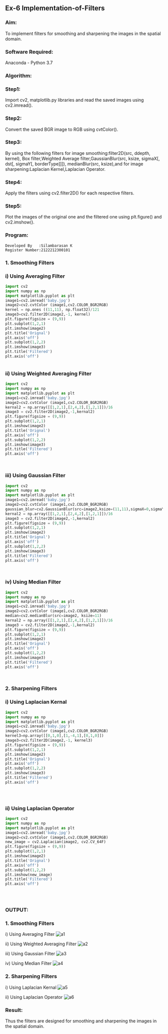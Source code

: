 ## Ex-6 Implementation-of-Filters

### Aim:
To implement filters for smoothing and sharpening the images in the spatial domain.

### Software Required:
Anaconda - Python 3.7

### Algorithm:
### Step1:
Import cv2, matplotlib.py libraries and read the saved images using cv2.imread().

### Step2:
 Convert the saved BGR image to RGB using cvtColor().

### Step3:
By using the following filters for image smoothing:filter2D(src, ddepth, kernel), Box filter,Weighted Average filter,GaussianBlur(src, ksize, sigmaX[, dst[, sigmaY[, borderType]]]), medianBlur(src, ksize),and for image sharpening:Laplacian Kernel,Laplacian Operator.

### Step4:
Apply the filters using cv2.filter2D() for each respective filters.

### Step5:
Plot the images of the original one and the filtered one using plt.figure() and cv2.imshow().

### Program:
```
Developed By   :Silambarasan K
Register Number:2122212300101
```

### 1. Smoothing Filters

### i) Using Averaging Filter
```py
import cv2
import numpy as np
import matplotlib.pyplot as plt
image1=cv2.imread('baby.jpg')
image2=cv2.cvtColor (image1,cv2.COLOR_BGR2RGB) 
kernel = np.ones ((11,11), np.float32)/121
image3=cv2.filter2D(image2,-1, kernel)
plt.figure(figsize = (9,9))
plt.subplot(1,2,1) 
plt.imshow(image2)
plt.title('Orignal') 
plt.axis('off')
plt.subplot(1,2,2)
plt.imshow(image3)
plt.title('Filtered')
plt.axis('off')



```
### ii) Using Weighted Averaging Filter
```py
import cv2
import numpy as np
import matplotlib.pyplot as plt
image1=cv2.imread('baby.jpg')
image2=cv2.cvtColor (image1,cv2.COLOR_BGR2RGB) 
kernal2 = np.array([[1,2,1],[2,4,2],[1,2,1]])/16 
image3 = cv2.filter2D(image2,-1,kernal2)
plt.figure(figsize = (9,9))
plt.subplot(1,2,1) 
plt.imshow(image2)
plt.title('Orignal') 
plt.axis('off')
plt.subplot(1,2,2)
plt.imshow(image3)
plt.title('Filtered')
plt.axis('off')




```
### iii) Using Gaussian Filter
```py
import cv2
import numpy as np
import matplotlib.pyplot as plt
image1=cv2.imread('baby.jpg')
image2=cv2.cvtColor (image1,cv2.COLOR_BGR2RGB) 
gaussian_blur=cv2.GaussianBlur(src=image2,ksize=(11,11),sigmaX=0,sigmaY=0)
kernal2 = np.array([[1,2,1],[2,4,2],[1,2,1]])/16 
image3 = cv2.filter2D(image2,-1,kernal2)
plt.figure(figsize = (9,9))
plt.subplot(1,2,1) 
plt.imshow(image2)
plt.title('Orignal') 
plt.axis('off')
plt.subplot(1,2,2)
plt.imshow(image3)
plt.title('Filtered')
plt.axis('off')




```

### iv) Using Median Filter
```py
import cv2
import numpy as np
import matplotlib.pyplot as plt
image1=cv2.imread('baby.jpg')
image2=cv2.cvtColor (image1,cv2.COLOR_BGR2RGB) 
median=cv2.medianBlur(src=image2, ksize=11)
kernal2 = np.array([[1,2,1],[2,4,2],[1,2,1]])/16 
image3 = cv2.filter2D(image2,-1,kernal2)
plt.figure(figsize = (9,9))
plt.subplot(1,2,1) 
plt.imshow(image2)
plt.title('Orignal') 
plt.axis('off')
plt.subplot(1,2,2)
plt.imshow(image3)
plt.title('Filtered')
plt.axis('off')




```

### 2. Sharpening Filters
### i) Using Laplacian Kernal
```py
import cv2
import numpy as np
import matplotlib.pyplot as plt
image1=cv2.imread('baby.jpg')
image2=cv2.cvtColor (image1,cv2.COLOR_BGR2RGB) 
kernel3=np.array([[0,1,0],[1,-4,1],[0,1,0]])
image3=cv2.filter2D(image2,-1, kernel3)
plt.figure(figsize = (9,9))
plt.subplot(1,2,1) 
plt.imshow(image2)
plt.title('Orignal') 
plt.axis('off')
plt.subplot(1,2,2)
plt.imshow(image3)
plt.title('Filtered')
plt.axis('off')





```
### ii) Using Laplacian Operator
```py
import cv2
import numpy as np
import matplotlib.pyplot as plt
image1=cv2.imread('baby.jpg')
image2=cv2.cvtColor (image1,cv2.COLOR_BGR2RGB) 
new_image = cv2.Laplacian(image2, cv2.CV_64F)
plt.figure(figsize = (9,9))
plt.subplot(1,2,1) 
plt.imshow(image2)
plt.title('Orignal') 
plt.axis('off')
plt.subplot(1,2,2)
plt.imshow(new_image)
plt.title('Filtered')
plt.axis('off')





```

### OUTPUT:
### 1. Smoothing Filters


i) Using Averaging Filter
![a1](https://user-images.githubusercontent.com/94525786/230838887-f945bfd9-f731-4da4-84ce-4e26e3f32cac.png)


ii) Using Weighted Averaging Filter
![a2](https://user-images.githubusercontent.com/94525786/230838907-99552450-2532-4b62-b5e3-82a34441c51c.png)

iii) Using Gaussian Filter
![a3](https://user-images.githubusercontent.com/94525786/230838924-03a44ebc-142b-4f64-a8d2-6cbb8b4a153d.png)

iv) Using Median Filter
![a4](https://user-images.githubusercontent.com/94525786/230838941-da027320-7230-4a09-8435-1d84b8caaf81.png)

### 2. Sharpening Filters


i) Using Laplacian Kernal
![a5](https://user-images.githubusercontent.com/94525786/230838965-aac36eda-c3fa-46df-a1db-e50b28b10cd7.png)

ii) Using Laplacian Operator
![a6](https://user-images.githubusercontent.com/94525786/230839070-2655c394-f442-4a8a-bb71-9c6a50aca178.png)


### Result:
Thus the filters are designed for smoothing and sharpening the images in the spatial domain.
